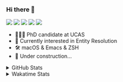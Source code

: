 ### Hi there 👋

[![](https://img.shields.io/badge/-Email-325180?logo=maildotru&logoColor=white&style=flat-square)](mailto:hi@wang.tianshu.me)
[![](https://img.shields.io/badge/-GitHub-black?logo=GitHub&style=flat-square)](https://github.com/tshu-w)
[![](https://img.shields.io/badge/-Telegram-26a5e4?labelColor=fafafa&logo=telegram&style=flat-square)](https://t.me/tshu_w) 
[![](https://img.shields.io/badge/-Twitter-1da1f2?logo=Twitter&logoColor=white&style=flat-square)](https://twitter.com/tshu_w)
[![](https://komarev.com/ghpvc/?username=tshu-w&color=blueviolet&style=flat-square)]()



- 🧑🏻‍🎓 PhD candidate at UCAS
- 🔭 Currently interested in Entity Resolution
- 🛠 macOS & Emacs & ZSH
- 🚧 Under construction...

<details>

<summary>GitHub Stats</summary>

![Tianshu's GitHub stats](https://github-readme-stats.vercel.app/api?username=tshu-w&show_icons=true&theme=buefy&count_private=true)
  
</details>


<details>
  <summary>Wakatime Stats</summary>

  Currently, files accessed by tramp cannot be tracked by wakatime, see https://github.com/wakatime/wakatime-mode/issues/27
  <br>
  
<!--START_SECTION:waka-->
**I'm an Early 🐤** 

```text
🌞 Morning    54 commits     ███░░░░░░░░░░░░░░░░░░░░░░   14.84% 
🌆 Daytime    164 commits    ███████████░░░░░░░░░░░░░░   45.05% 
🌃 Evening    141 commits    █████████░░░░░░░░░░░░░░░░   38.74% 
🌙 Night      5 commits      ░░░░░░░░░░░░░░░░░░░░░░░░░   1.37%

```
📅 **I'm Most Productive on Monday** 

```text
Monday       92 commits     ██████░░░░░░░░░░░░░░░░░░░   25.27% 
Tuesday      65 commits     ████░░░░░░░░░░░░░░░░░░░░░   17.86% 
Wednesday    43 commits     ███░░░░░░░░░░░░░░░░░░░░░░   11.81% 
Thursday     48 commits     ███░░░░░░░░░░░░░░░░░░░░░░   13.19% 
Friday       43 commits     ███░░░░░░░░░░░░░░░░░░░░░░   11.81% 
Saturday     41 commits     ██░░░░░░░░░░░░░░░░░░░░░░░   11.26% 
Sunday       32 commits     ██░░░░░░░░░░░░░░░░░░░░░░░   8.79%

```


📊 **This Week I Spent My Time On** 

```text
💬 Programming Languages: 
sh                       31 hrs 41 mins      ██████████████████████░░░   88.91% 
Emacs Lisp               1 hr 56 mins        █░░░░░░░░░░░░░░░░░░░░░░░░   5.46% 
Org                      1 hr 37 mins        █░░░░░░░░░░░░░░░░░░░░░░░░   4.55% 
JSON                     12 mins             ░░░░░░░░░░░░░░░░░░░░░░░░░   0.57% 
Bash                     5 mins              ░░░░░░░░░░░░░░░░░░░░░░░░░   0.28%

🔥 Editors: 
Zsh                      31 hrs 41 mins      ██████████████████████░░░   88.91% 
Emacs                    3 hrs 57 mins       ██░░░░░░░░░░░░░░░░░░░░░░░   11.09%

🐱‍💻 Projects: 
sigmod-pc                18 hrs 18 mins      ████████████░░░░░░░░░░░░░   51.35% 
ember                    5 hrs 56 mins       ████░░░░░░░░░░░░░░░░░░░░░   16.68% 
Terminal                 5 hrs               ███░░░░░░░░░░░░░░░░░░░░░░   14.06% 
Unknown Project          2 hrs               █░░░░░░░░░░░░░░░░░░░░░░░░   5.61% 
emacs                    1 hr 57 mins        █░░░░░░░░░░░░░░░░░░░░░░░░   5.49%

💻 Operating System: 
Linux                    28 hrs 8 mins       ███████████████████░░░░░░   78.95% 
Mac                      7 hrs 30 mins       █████░░░░░░░░░░░░░░░░░░░░   21.05%

```

**I Mostly Code in Python** 

```text
Python                   9 repos             ██████████░░░░░░░░░░░░░░░   42.86% 
HTML                     2 repos             ██░░░░░░░░░░░░░░░░░░░░░░░   9.52% 
Emacs Lisp               2 repos             ██░░░░░░░░░░░░░░░░░░░░░░░   9.52% 
JavaScript               2 repos             ██░░░░░░░░░░░░░░░░░░░░░░░   9.52% 
TeX                      2 repos             ██░░░░░░░░░░░░░░░░░░░░░░░   9.52%

```



 Last Updated on 25/04/2022 08:06:55 UTC
<!--END_SECTION:waka-->
</details>

